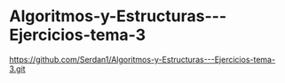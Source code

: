 # Algoritmos-y-Estructuras---Ejercicios-tema-3

https://github.com/Serdan1/Algoritmos-y-Estructuras---Ejercicios-tema-3.git
